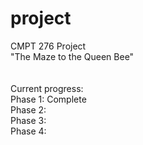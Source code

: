 # project

CMPT 276 Project <br>
"The Maze to the Queen Bee" <br>
<br>
<br>
Current progress: <br>
Phase 1: Complete <br>
Phase 2:  <br>
Phase 3:  <br>
Phase 4:  <br>
